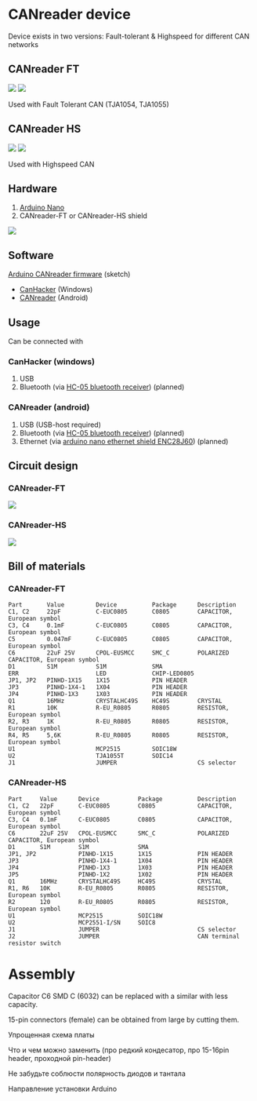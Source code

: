 # CANreader device 

Device exists in two versions: Fault-tolerant & Highspeed for different CAN networks

## CANreader FT

![](../i/ft-top.png)
![](../i/ft-bottom.png)

Used with Fault Tolerant CAN (TJA1054, TJA1055)

## CANreader HS

![](../i/hs-top.png)
![](../i/hs-bottom.png)

Used with Highspeed CAN

## Hardware

1. [Arduino Nano](https://www.arduino.cc/en/Main/ArduinoBoardNano)
2. CANreader-FT or CANreader-HS shield

![](https://www.arduino.cc/en/uploads/Main/ArduinoNanoFront_3_sm.jpg)

## Software

[Arduino CANreader firmware](https://github.com/autowp/can-usb) (sketch) 

 - [CanHacker](http://www.mictronics.de/projects/usb-can-bus/) (Windows)
 - [CANreader](https://play.google.com/store/apps/details?id=com.autowp.canreader) (Android)

## Usage

Can be connected with

### CanHacker (windows)

1. USB
2. Bluetooth (via [HC-05 bluetooth receiver](http://www.ebay.com/sch/i.html?_nkw=HC-05%20bluetooth)) (planned)

### CANreader (android)

1. USB (USB-host required)
2. Bluetooth (via [HC-05 bluetooth receiver](http://www.ebay.com/sch/i.html?_nkw=HC-05%20bluetooth)) (planned)
3. Ethernet (via [arduino nano ethernet shield ENC28J60](http://www.ebay.com/sch/i.html?_nkw=arduino+nano+ENC28J60)) (planned)

## Circuit design

### CANreader-FT

![](../i/canreader-ft.sch.png)

### CANreader-HS

![](../i/canreader-hs.sch.png)

## Bill of materials

### CANreader-FT

```
Part       Value         Device          Package      Description
C1, C2     22pF          C-EUC0805       C0805        CAPACITOR, European symbol
C3, C4     0.1mF         C-EUC0805       C0805        CAPACITOR, European symbol
C5         0.047mF       C-EUC0805       C0805        CAPACITOR, European symbol
C6         22uF 25V      CPOL-EUSMCC     SMC_C        POLARIZED CAPACITOR, European symbol
D1         S1M           S1M             SMA
ERR                      LED             CHIP-LED0805 
JP1, JP2   PINHD-1X15    1X15            PIN HEADER
JP3        PINHD-1X4-1   1X04            PIN HEADER
JP4        PINHD-1X3     1X03            PIN HEADER
Q1         16MHz         CRYSTALHC49S    HC49S        CRYSTAL
R1         10K           R-EU_R0805      R0805        RESISTOR, European symbol
R2, R3     1K            R-EU_R0805      R0805        RESISTOR, European symbol
R4, R5     5,6K          R-EU_R0805      R0805        RESISTOR, European symbol
U1                       MCP2515         SOIC18W
U2                       TJA1055T        SOIC14
J1                       JUMPER                       CS selector
```

### CANreader-HS

```
Part     Value      Device           Package          Description
C1, C2   22pF       C-EUC0805        C0805            CAPACITOR, European symbol
C3, C4   0.1mF      C-EUC0805        C0805            CAPACITOR, European symbol
C6       22uF 25V   CPOL-EUSMCC      SMC_C            POLARIZED CAPACITOR, European symbol
D1       S1M        S1M              SMA
JP1, JP2            PINHD-1X15       1X15             PIN HEADER
JP3                 PINHD-1X4-1      1X04             PIN HEADER
JP4                 PINHD-1X3        1X03             PIN HEADER
JP5                 PINHD-1X2        1X02             PIN HEADER
Q1       16MHz      CRYSTALHC49S     HC49S            CRYSTAL
R1, R6   10K        R-EU_R0805       R0805            RESISTOR, European symbol
R2       120        R-EU_R0805       R0805            RESISTOR, European symbol
U1                  MCP2515          SOIC18W
U2                  MCP2551-I/SN     SOIC8
J1                  JUMPER                            CS selector
J2                  JUMPER                            CAN terminal resistor switch
```

# Assembly

Capacitor C6 SMD C (6032) can be replaced with a similar with less capacity.

15-pin connectors (female) can be obtained from large by cutting them.

Упрощенная схема платы

Что и чем можно заменить (про редкий кондесатор, про 15-16pin header, проходной pin-header)

Не забудьте соблюсти полярность диодов и тантала

Направление установки Arduino
